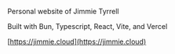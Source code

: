 Personal website of Jimmie Tyrrell

Built with Bun, Typescript, React, Vite, and Vercel

[https://jimmie.cloud](https://jimmie.cloud)
